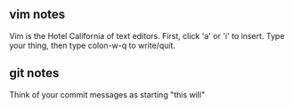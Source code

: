 ## vim notes
Vim is the Hotel California of text editors. First, click 'a' or 'i' to insert. Type your thing, then type colon-w-q to write/quit. 

## git notes
Think of your commit messages as starting "this will"